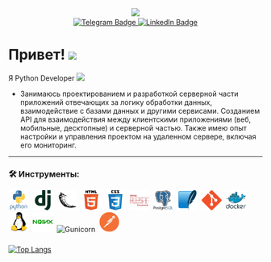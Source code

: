 <div id="header" align="center">
  <img src="https://media.giphy.com/media/M9gbBd9nbDrOTu1Mqx/giphy.gif" width="100"/>
</div>


<div id="badges" align="center">
  <a href="https://t.me/timrmn">
    <img src="https://img.shields.io/badge/Telegram-blue" alt="Telegram Badge"/>
  </a>
  <a href="https://www.linkedin.com/in/timrmn/">
    <img src="https://img.shields.io/badge/LinkedIn-blue" alt="LinkedIn Badge"/>
  </a>
</div>

  <h1>
  Привет!
  <img src="https://media.giphy.com/media/hvRJCLFzcasrR4ia7z/giphy.gif" width="30px"/>
</h1>

Я Python Developer <img src="https://media.giphy.com/media/WUlplcMpOCEmTGBtBW/giphy.gif" width="30">
-  Занимаюсь проектированием и разработкой серверной части приложений отвечающих за логику обработки данных, взаимодействие с базами данных и другими сервисами. Созданием API для взаимодействия между клиентскими приложениями (веб, мобильные, десктопные) и серверной частью. Также имею опыт настройки и управления проектом на удаленном сервере, включая его мониторинг. 
---

### :hammer_and_wrench: Инструменты:
<div>
  <img src="https://github.com/devicons/devicon/blob/master/icons/python/python-original-wordmark.svg" title="Python" alt="Python" width="40" height="40"/>&nbsp;
  <img src="https://github.com/devicons/devicon/blob/master/icons/django/django-plain.svg" title="Django" alt="Django" width="40" height="40"/>&nbsp;
  <img src="https://github.com/devicons/devicon/blob/master/icons/flask/flask-original.svg" title="Flask" alt="Flask" width="40" height="40"/>&nbsp;
  <img src="https://github.com/devicons/devicon/blob/master/icons/html5/html5-original-wordmark.svg" title="html5" alt="html5" width="40" height="40"/>&nbsp;
  <img src="https://github.com/devicons/devicon/blob/master/icons/css3/css3-original-wordmark.svg" title="css3" alt="css3" width="40" height="40"/>&nbsp;
  <img src="https://github.com/devicons/devicon/blob/master/icons/djangorest/djangorest-line.svg" title="Django REST framework" alt="Django REST framework" width="40" height="40"/>&nbsp;
  <img src="https://github.com/devicons/devicon/blob/master/icons/postgresql/postgresql-original-wordmark.svg" title="Postgresql" alt="Postgresql" width="40" height="40"/>&nbsp;
  <img src="https://github.com/devicons/devicon/blob/master/icons/sqlite/sqlite-original.svg" title="Sqlite" alt="Sqlite" width="40" height="40"/>&nbsp;
  <img src="https://github.com/devicons/devicon/blob/master/icons/git/git-original.svg"  title="Git" alt="Git" width="40" height="40"/>&nbsp;
  <img src="https://github.com/devicons/devicon/blob/master/icons/docker/docker-original-wordmark.svg"  title="Docker" alt="Docker" width="40" height="40"/>&nbsp;
  <img src="https://github.com/devicons/devicon/blob/master/icons/linux/linux-original.svg"  title="Linux" alt="Linux" width="40" height="40"/>&nbsp;
  <img src="https://github.com/devicons/devicon/blob/master/icons/nginx/nginx-original.svg"  title="Nginx" alt="Nginx" width="40" height="40"/>&nbsp;
  <img src="https://www.vectorlogo.zone/logos/gunicorn/gunicorn-icon.svg"  title="Gunicorn" alt="Gunicorn" width="40" height="40"/>&nbsp;
  <img src="https://github.com/devicons/devicon/blob/master/icons/postman/postman-plain.svg"  title="Postman" alt="Postman" width="40" height="40"/>&nbsp;
</div>

###
[![Top Langs](https://github-readme-stats.vercel.app/api/top-langs/?username=romatimon&layout=compact&theme=vision-friendly-dark)](https://github.com/anuraghazra/github-readme-stats)

